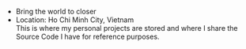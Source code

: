 - Bring the world to closer </br>
- Location: Ho Chi Minh City, Vietnam </br>
This is where my personal projects are stored and where I share the Source Code I have for reference purposes.

<!---
https://www.facebook.com/quangsinhpark/
Instagram: _quangsinh
--->
